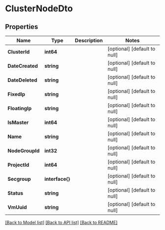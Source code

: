 # ClusterNodeDto

## Properties
Name | Type | Description | Notes
------------ | ------------- | ------------- | -------------
**ClusterId** | **int64** |  | [optional] [default to null]
**DateCreated** | **string** |  | [optional] [default to null]
**DateDeleted** | **string** |  | [optional] [default to null]
**FixedIp** | **string** |  | [optional] [default to null]
**FloatingIp** | **string** |  | [optional] [default to null]
**IsMaster** | **int64** |  | [optional] [default to null]
**Name** | **string** |  | [optional] [default to null]
**NodeGroupId** | **int32** |  | [optional] [default to null]
**ProjectId** | **int64** |  | [optional] [default to null]
**Secgroup** | **interface{}** |  | [optional] [default to null]
**Status** | **string** |  | [optional] [default to null]
**VmUuid** | **string** |  | [optional] [default to null]

[[Back to Model list]](../README.md#documentation-for-models) [[Back to API list]](../README.md#documentation-for-api-endpoints) [[Back to README]](../README.md)


